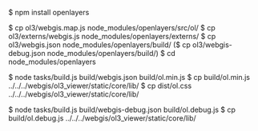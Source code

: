 $ npm install openlayers

$ cp ol3/webgis.map.js node_modules/openlayers/src/ol/
$ cp ol3/externs/webgis.js node_modules/openlayers/externs/
$ cp ol3/webgis.json node_modules/openlayers/build/
($ cp ol3/webgis-debug.json node_modules/openlayers/build/)
$ cd node_modules/openlayers

$ node tasks/build.js build/webgis.json build/ol.min.js
$ cp build/ol.min.js ../../../webgis/ol3_viewer/static/core/lib/
$ cp dist/ol.css ../../../webgis/ol3_viewer/static/core/lib/

$ node tasks/build.js build/webgis-debug.json build/ol.debug.js
$ cp build/ol.debug.js ../../../webgis/ol3_viewer/static/core/lib/